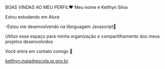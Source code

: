 BOAS VINDAS AO MEU PERFIL♥️
Meu nome é Ketlhyn Silva

Estou estudando em Alura

-Estou me desenvolvendo na libnguagem Javascript🌻

Utilizo esse espaço para minha organização e compartilhamento dos meus projetos desenvolvidos

Você entra em contato comigo 💮

ketlhyn.maia@escola.pr.gov.br


